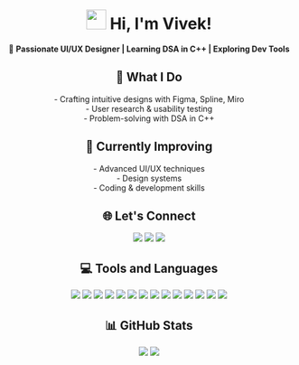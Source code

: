 <h1 align="center">
  <img src="https://media.giphy.com/media/hvRJCLFzcasrR4ia7z/giphy.gif" width="35"> 
  Hi, I'm Vivek! 
</h1>

<p align="center">
  🎨 <b>Passionate UI/UX Designer | Learning DSA in C++ | Exploring Dev Tools</b>
</p>
<h2 align="center">🚀 What I Do</h2>

<p align="center">
- Crafting intuitive designs with Figma, Spline, Miro <br>
- User research & usability testing <br>
- Problem-solving with DSA in C++
</p>

<h2 align="center">🌱 Currently Improving</h2>

<p align="center">
- Advanced UI/UX techniques <br>
- Design systems <br>
- Coding & development skills
</p>

<h2 align="center">🌐 Let's Connect</h2>

<p align="center"> <a href="https://behance.net/VivekBv"><img src="https://img.shields.io/badge/Behance-1769ff?logo=behance&logoColor=white"></a> <a href="https://instagram.com/vivekbv__"><img src="https://img.shields.io/badge/Instagram-%23E4405F.svg?logo=Instagram&logoColor=white"></a> <a href="https://www.linkedin.com/in/vivekbv2406"><img src="https://img.shields.io/badge/LinkedIn-%230077B5.svg?logo=linkedin&logoColor=white"></a> </p>

<h2 align="center">💻 Tools and Languages</h2>

<p align="center">
<img src="https://img.shields.io/badge/c-%2300599C.svg?style=for-the-badge&logo=c&logoColor=white">
<img src="https://img.shields.io/badge/c++-%2300599C.svg?style=for-the-badge&logo=c%2B%2B&logoColor=white">
<img src="https://img.shields.io/badge/html5-%23E34F26.svg?style=for-the-badge&logo=html5&logoColor=white">
<img src="https://img.shields.io/badge/javascript-%23323330.svg?style=for-the-badge&logo=javascript&logoColor=%23F7DF1E">
<img src="https://img.shields.io/badge/python-3670A0?style=for-the-badge&logo=python&logoColor=ffdd54">
<img src="https://img.shields.io/badge/shell_script-%23121011.svg?style=for-the-badge&logo=gnu-bash&logoColor=white">
<img src="https://img.shields.io/badge/git-F05032.svg?style=for-the-badge&logo=git&logoColor=white">
<img src="https://img.shields.io/badge/github-181717.svg?style=for-the-badge&logo=github&logoColor=white">
<img src="https://img.shields.io/badge/figma-%23F24E1E.svg?style=for-the-badge&logo=figma&logoColor=white">
<img src="https://img.shields.io/badge/firebase-a08021?style=for-the-badge&logo=firebase&logoColor=ffcd34">
<img src="https://img.shields.io/badge/mysql-4479A1.svg?style=for-the-badge&logo=mysql&logoColor=white">
<img src="https://img.shields.io/badge/Dribbble-EA4C89?style=for-the-badge&logo=dribbble&logoColor=white">
<img src="https://img.shields.io/badge/Adobe%20Lightroom%20Classic-31A8FF.svg?style=for-the-badge&logo=Adobe%20Lightroom%20Classic&logoColor=white">
<img src="https://img.shields.io/badge/Adobe%20Lightroom-31A8FF.svg?style=for-the-badge&logo=Adobe%20Lightroom&logoColor=white">
</p>

<h2 align="center">📊 GitHub Stats</h2>

<p align="center"><img src="https://github-readme-streak-stats.herokuapp.com/?user=bvvivek6&theme=radical" /> <img src="https://github-readme-stats.vercel.app/api?username=bvvivek6&theme=radical&show_icons=true" /></p>
